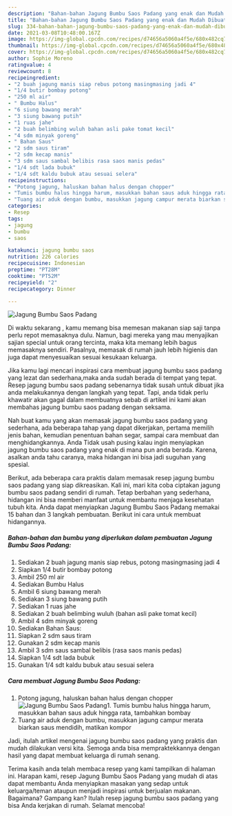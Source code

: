 ```yaml
---
description: "Bahan-bahan Jagung Bumbu Saos Padang yang enak dan Mudah Dibuat"
title: "Bahan-bahan Jagung Bumbu Saos Padang yang enak dan Mudah Dibuat"
slug: 334-bahan-bahan-jagung-bumbu-saos-padang-yang-enak-dan-mudah-dibuat
date: 2021-03-08T10:48:00.167Z
image: https://img-global.cpcdn.com/recipes/d74656a5060a4f5e/680x482cq70/jagung-bumbu-saos-padang-foto-resep-utama.jpg
thumbnail: https://img-global.cpcdn.com/recipes/d74656a5060a4f5e/680x482cq70/jagung-bumbu-saos-padang-foto-resep-utama.jpg
cover: https://img-global.cpcdn.com/recipes/d74656a5060a4f5e/680x482cq70/jagung-bumbu-saos-padang-foto-resep-utama.jpg
author: Sophie Moreno
ratingvalue: 4
reviewcount: 8
recipeingredient:
- "2 buah jagung manis siap rebus potong masingmasing jadi 4"
- "1/4 butir bombay potong"
- "250 ml air"
- " Bumbu Halus"
- "6 siung bawang merah"
- "3 siung bawang putih"
- "1 ruas jahe"
- "2 buah belimbing wuluh bahan asli pake tomat kecil"
- "4 sdm minyak goreng"
- " Bahan Saus"
- "2 sdm saus tiram"
- "2 sdm kecap manis"
- "3 sdm saus sambal belibis rasa saos manis pedas"
- "1/4 sdt lada bubuk"
- "1/4 sdt kaldu bubuk atau sesuai selera"
recipeinstructions:
- "Potong jagung, haluskan bahan halus dengan chopper"
- "Tumis bumbu halus hingga harum, masukkan bahan saus aduk hingga rata, tambahkan bombay"
- "Tuang air aduk dengan bumbu, masukkan jagung campur merata biarkan saus mendidih, matikan kompor"
categories:
- Resep
tags:
- jagung
- bumbu
- saos

katakunci: jagung bumbu saos 
nutrition: 226 calories
recipecuisine: Indonesian
preptime: "PT28M"
cooktime: "PT52M"
recipeyield: "2"
recipecategory: Dinner

---
```



![Jagung Bumbu Saos Padang](https://img-global.cpcdn.com/recipes/d74656a5060a4f5e/680x482cq70/jagung-bumbu-saos-padang-foto-resep-utama.jpg)

Di waktu  sekarang , kamu memang bisa memesan makanan siap saji tanpa perlu repot memasaknya dulu. Namun, bagi mereka yang mau menyajikan sajian special untuk orang tercinta, maka kita memang lebih bagus memasaknya sendiri. Pasalnya, memasak di rumah jauh lebih higienis dan juga dapat menyesuaikan sesuai kesukaan keluarga.

Jika kamu lagi mencari inspirasi cara membuat jagung bumbu saos padang yang lezat dan sederhana,maka anda sudah berada di tempat yang tepat. Resep jagung bumbu saos padang  sebenarnya tidak susah untuk dibuat jika anda melakukannya dengan langkah yang tepat. Tapi, anda tidak perlu khawatir akan gagal dalam membuatnya 
sebab di artikel ini kami akan membahas jagung bumbu saos padang dengan seksama.  



Nah buat kamu yang akan memasak jagung bumbu saos padang yang sederhana, ada beberapa tahap yang dapat dikerjakan, pertama memilih jenis bahan, kemudian penentuan bahan segar, sampai cara membuat dan menghidangkannya. Anda Tidak usah pusing kalau ingin menyiapkan jagung bumbu saos padang yang enak di mana pun anda berada. Karena, asalkan anda  tahu caranya, maka hidangan ini bisa jadi suguhan yang spesial.

Berikut, ada beberapa cara praktis  dalam memasak resep jagung bumbu saos padang yang siap dikreasikan. Kali ini, mari kita coba ciptakan jagung bumbu saos padang sendiri di rumah. Tetap berbahan yang sederhana, hidangan ini bisa memberi manfaat untuk membantu menjaga kesehatan tubuh kita. Anda dapat menyiapkan Jagung Bumbu Saos Padang memakai 15 bahan dan 3 langkah pembuatan. Berikut ini cara untuk membuat hidangannya.

<!--inarticleads1-->

##### Bahan-bahan dan bumbu yang diperlukan dalam pembuatan Jagung Bumbu Saos Padang:

1. Sediakan 2 buah jagung manis siap rebus, potong masingmasing jadi 4
1. Siapkan 1/4 butir bombay potong
1. Ambil 250 ml air
1. Sediakan  Bumbu Halus
1. Ambil 6 siung bawang merah
1. Sediakan 3 siung bawang putih
1. Sediakan 1 ruas jahe
1. Sediakan 2 buah belimbing wuluh (bahan asli pake tomat kecil)
1. Ambil 4 sdm minyak goreng
1. Sediakan  Bahan Saus:
1. Siapkan 2 sdm saus tiram
1. Gunakan 2 sdm kecap manis
1. Ambil 3 sdm saus sambal belibis (rasa saos manis pedas)
1. Siapkan 1/4 sdt lada bubuk
1. Gunakan 1/4 sdt kaldu bubuk atau sesuai selera




<!--inarticleads2-->

##### Cara membuat Jagung Bumbu Saos Padang:

1. Potong jagung, haluskan bahan halus dengan chopper
<img src="https://img-global.cpcdn.com/steps/c61a0e0c6887e6ba/160x128cq70/jagung-bumbu-saos-padang-langkah-memasak-1-foto.jpg" alt="Jagung Bumbu Saos Padang">1. Tumis bumbu halus hingga harum, masukkan bahan saus aduk hingga rata, tambahkan bombay
1. Tuang air aduk dengan bumbu, masukkan jagung campur merata biarkan saus mendidih, matikan kompor




Jadi, itulah artikel mengenai  jagung bumbu saos padang  yang praktis dan mudah dilakukan versi kita. Semoga anda bisa mempraktekkannya dengan hasil yang dapat membuat keluarga di rumah senang. 

Terima kasih anda telah membaca resep yang kami tampilkan di halaman ini. Harapan kami, resep  Jagung Bumbu Saos Padang yang mudah di atas dapat membantu Anda menyiapkan masakan yang sedap untuk keluarga/teman ataupun menjadi inspirasi untuk berjualan makanan. Bagaimana? Gampang kan? Itulah resep jagung bumbu saos padang yang bisa Anda kerjakan di rumah. Selamat mencoba!

